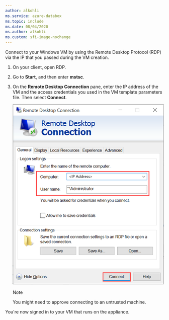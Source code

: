 ```yaml
---
author: alkohli
ms.service: azure-databox
ms.topic: include
ms.date: 08/04/2020
ms.author: alkohli
ms.custom: sfi-image-nochange
---
```


Connect to your Windows VM by using the Remote Desktop Protocol (RDP) via the IP that you passed during the VM creation.

1. On your client, open RDP. 
1. Go to **Start**, and then enter **mstsc**.
1. On the **Remote Desktop Connection** pane, enter the IP address of the VM and the access credentials you used in the VM template parameters file. Then select **Connect**.

   ![Screenshot of the Remote Desktop Connection pane for connecting via RDP to your Windows VM.](media/azure-stack-edge-gateway-connect-vm-windows/connect-vm-rdp-1.png)

   > [!NOTE]
   > You might need to approve connecting to an untrusted machine. 

You're now signed in to your VM that runs on the appliance. 
